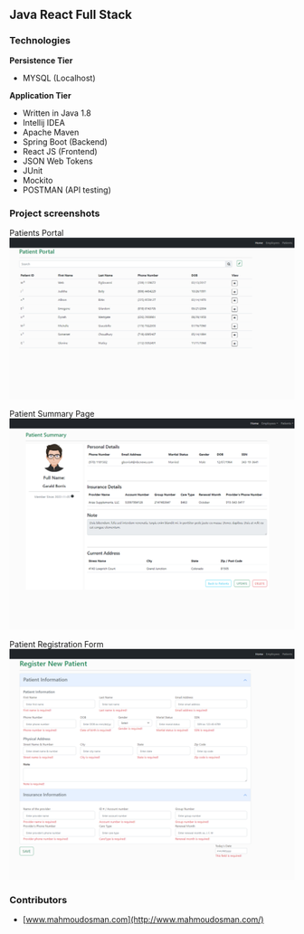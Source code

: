 ## Java React Full Stack 


### Technologies

**Persistence Tier**
- MYSQL (Localhost)

**Application Tier**
- Written in Java 1.8
- Intellij IDEA
- Apache Maven
- Spring Boot (Backend)
- React JS (Frontend)
- JSON Web Tokens
- JUnit
- Mockito
- POSTMAN (API testing)





### Project screenshots


 Patients Portal
![ERD Schema Design](https://github.com/MahmoudAhmadOsman/springboot-react-esm/blob/master/frontend/public/images/patient-list.png)

Patient Summary Page
![ERD Schema Design](https://github.com/MahmoudAhmadOsman/springboot-react-esm/blob/master/frontend/public/images/patien-summary-page.png)

Patient Registration Form
![ERD Schema Design](https://github.com/MahmoudAhmadOsman/springboot-react-esm/blob/master/frontend/public/images/patient-registration-form.png)

 

### Contributors
- [www.mahmoudosman.com](http://www.mahmoudosman.com/)

